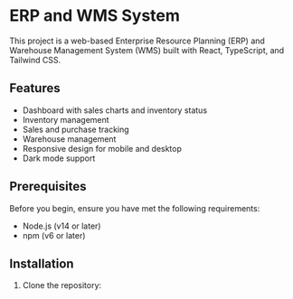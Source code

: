 # ERP and WMS System

This project is a web-based Enterprise Resource Planning (ERP) and Warehouse Management System (WMS) built with React, TypeScript, and Tailwind CSS.

## Features

- Dashboard with sales charts and inventory status
- Inventory management
- Sales and purchase tracking
- Warehouse management
- Responsive design for mobile and desktop
- Dark mode support

## Prerequisites

Before you begin, ensure you have met the following requirements:

- Node.js (v14 or later)
- npm (v6 or later)

## Installation

1. Clone the repository: